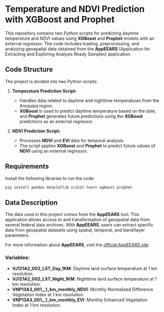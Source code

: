 # Temperature and NDVI Prediction with XGBoost and Prophet

This repository contains two Python scripts for predicting daytime temperature and NDVI values using **XGBoost** and **Prophet** models with an external regressor. The code includes loading, preprocessing, and analyzing geospatial data obtained from the **AppEEARS** (Application for Extracting and Exploring Analysis Ready Samples) application.

## Code Structure

The project is divided into two Python scripts:

1. **Temperature Prediction Script:**
   - Handles data related to daytime and nighttime temperatures from the Arequipa region.
   - **XGBoost** is used to predict daytime temperature based on the date, and **Prophet** generates future predictions using the **XGBoost** predictions as an external regressor.

2. **NDVI Prediction Script:**
   - Processes **NDVI** and **EVI** data for temporal analysis.
   - The script applies **XGBoost** and **Prophet** to predict future values of **NDVI** using an external regressor.

## Requirements

Install the following libraries to run the code:

```bash
pip install pandas matplotlib scikit-learn xgboost prophet
```

## Data Description

The data used in this project comes from the **AppEEARS** tool. This application allows access to and transformation of geospatial data from several federal data archives. With **AppEEARS**, users can extract specific data from geospatial datasets using spatial, temporal, and band/layer parameters.

For more information about **AppEEARS**, visit the [official AppEEARS site](https://appeears.earthdatacloud.nasa.gov/).

### Variables:

- **VJ121A2_002_LST_Day_1KM**: Daytime land surface temperature at 1 km resolution.
- **VJ121A2_002_LST_Night_1KM**: Nighttime land surface temperature at 1 km resolution.
- **VNP13A3_001__1_km_monthly_NDVI**: Monthly Normalized Difference Vegetation Index at 1 km resolution.
- **VNP13A3_001__1_km_monthly_EVI**: Monthly Enhanced Vegetation Index at 1 km resolution.
